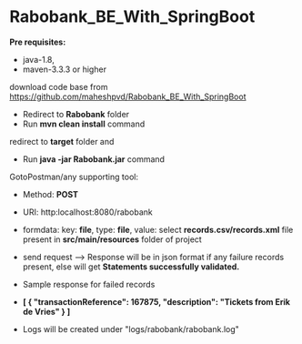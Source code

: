 # Rabobank_BE_With_SpringBoot

**Pre requisites:**
- java-1.8,
- maven-3.3.3 or higher

download code base from https://github.com/maheshpvd/Rabobank_BE_With_SpringBoot
- Redirect to **Rabobank** folder
- Run **mvn clean install** command

redirect to **target** folder and 
- Run **java -jar Rabobank.jar** command

GotoPostman/any supporting tool:
- Method: **POST**
- URI: http:localhost:8080/rabobank
- formdata: key: **file**, type: **file**, value: select **records.csv/records.xml** file present in **src/main/resources** folder of project

- send request --> Response will be in json format if any failure records present, else will get **Statements successfully validated.**
- Sample response for failed records
- **[
    {
        "transactionReference": 167875,
        "description": "Tickets from Erik de Vries"
    }
]**

- Logs will be created under "logs/rabobank/rabobank.log"
